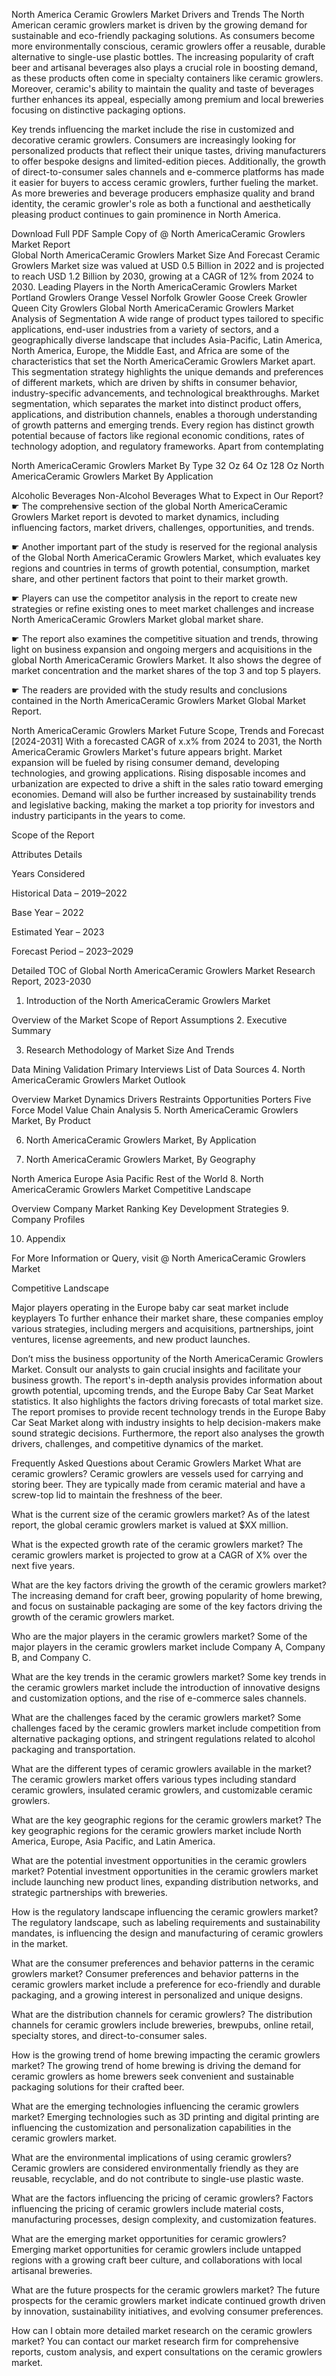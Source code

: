 North America Ceramic Growlers Market Drivers and Trends
The North American ceramic growlers market is driven by the growing demand for sustainable and eco-friendly packaging solutions. As consumers become more environmentally conscious, ceramic growlers offer a reusable, durable alternative to single-use plastic bottles. The increasing popularity of craft beer and artisanal beverages also plays a crucial role in boosting demand, as these products often come in specialty containers like ceramic growlers. Moreover, ceramic's ability to maintain the quality and taste of beverages further enhances its appeal, especially among premium and local breweries focusing on distinctive packaging options.

Key trends influencing the market include the rise in customized and decorative ceramic growlers. Consumers are increasingly looking for personalized products that reflect their unique tastes, driving manufacturers to offer bespoke designs and limited-edition pieces. Additionally, the growth of direct-to-consumer sales channels and e-commerce platforms has made it easier for buyers to access ceramic growlers, further fueling the market. As more breweries and beverage producers emphasize quality and brand identity, the ceramic growler's role as both a functional and aesthetically pleasing product continues to gain prominence in North America.

Download Full PDF Sample Copy of @ North AmericaCeramic Growlers Market Report  
Global North AmericaCeramic Growlers Market Size And Forecast
Ceramic Growlers Market size was valued at USD 0.5 Billion in 2022 and is projected to reach USD 1.2 Billion by 2030, growing at a CAGR of 12% from 2024 to 2030.
Leading Players in the North AmericaCeramic Growlers Market
Portland Growlers
Orange Vessel
Norfolk Growler
Goose Creek Growler
Queen City Growlers
Global North AmericaCeramic Growlers Market Analysis of Segmentation
A wide range of product types tailored to specific applications, end-user industries from a variety of sectors, and a geographically diverse landscape that includes Asia-Pacific, Latin America, North America, Europe, the Middle East, and Africa are some of the characteristics that set the North AmericaCeramic Growlers Market apart. This segmentation strategy highlights the unique demands and preferences of different markets, which are driven by shifts in consumer behavior, industry-specific advancements, and technological breakthroughs. Market segmentation, which separates the market into distinct product offers, applications, and distribution channels, enables a thorough understanding of growth patterns and emerging trends. Every region has distinct growth potential because of factors like regional economic conditions, rates of technology adoption, and regulatory frameworks. Apart from contemplating

North AmericaCeramic Growlers Market By Type
32 Oz
64 Oz
128 Oz
North AmericaCeramic Growlers Market By Application

Alcoholic Beverages
Non-Alcohol Beverages
What to Expect in Our Report?
☛ The comprehensive section of the global North AmericaCeramic Growlers Market report is devoted to market dynamics, including influencing factors, market drivers, challenges, opportunities, and trends.

☛ Another important part of the study is reserved for the regional analysis of the Global North AmericaCeramic Growlers Market, which evaluates key regions and countries in terms of growth potential, consumption, market share, and other pertinent factors that point to their market growth.

☛ Players can use the competitor analysis in the report to create new strategies or refine existing ones to meet market challenges and increase North AmericaCeramic Growlers Market global market share.

☛ The report also examines the competitive situation and trends, throwing light on business expansion and ongoing mergers and acquisitions in the global North AmericaCeramic Growlers Market. It also shows the degree of market concentration and the market shares of the top 3 and top 5 players.

☛ The readers are provided with the study results and conclusions contained in the North AmericaCeramic Growlers Market Global Market Report.

North AmericaCeramic Growlers Market Future Scope, Trends and Forecast [2024-2031]
With a forecasted CAGR of x.x% from 2024 to 2031, the North AmericaCeramic Growlers Market's future appears bright. Market expansion will be fueled by rising consumer demand, developing technologies, and growing applications. Rising disposable incomes and urbanization are expected to drive a shift in the sales ratio toward emerging economies. Demand will also be further increased by sustainability trends and legislative backing, making the market a top priority for investors and industry participants in the years to come.

Scope of the Report

Attributes Details

Years Considered

Historical Data – 2019–2022

Base Year – 2022

Estimated Year – 2023

Forecast Period – 2023–2029

Detailed TOC of Global North AmericaCeramic Growlers Market Research Report, 2023-2030
1. Introduction of the North AmericaCeramic Growlers Market

Overview of the Market
Scope of Report
Assumptions
2. Executive Summary

3. Research Methodology of Market Size And Trends

Data Mining
Validation
Primary Interviews
List of Data Sources
4. North AmericaCeramic Growlers Market Outlook

Overview
Market Dynamics
Drivers
Restraints
Opportunities
Porters Five Force Model
Value Chain Analysis
5. North AmericaCeramic Growlers Market, By Product

6. North AmericaCeramic Growlers Market, By Application

7. North AmericaCeramic Growlers Market, By Geography

North America
Europe
Asia Pacific
Rest of the World
8. North AmericaCeramic Growlers Market Competitive Landscape

Overview
Company Market Ranking
Key Development Strategies
9. Company Profiles

10. Appendix

For More Information or Query, visit @ North AmericaCeramic Growlers Market

Competitive Landscape

Major players operating in the Europe baby car seat market include keyplayers To further enhance their market share, these companies employ various strategies, including mergers and acquisitions, partnerships, joint ventures, license agreements, and new product launches.

Don’t miss the business opportunity of the North AmericaCeramic Growlers Market. Consult our analysts to gain crucial insights and facilitate your business growth.
The report's in-depth analysis provides information about growth potential, upcoming trends, and the Europe Baby Car Seat Market statistics. It also highlights the factors driving forecasts of total market size. The report promises to provide recent technology trends in the Europe Baby Car Seat Market along with industry insights to help decision-makers make sound strategic decisions. Furthermore, the report also analyses the growth drivers, challenges, and competitive dynamics of the market.

Frequently Asked Questions about Ceramic Growlers Market
What are ceramic growlers?
Ceramic growlers are vessels used for carrying and storing beer. They are typically made from ceramic material and have a screw-top lid to maintain the freshness of the beer.

What is the current size of the ceramic growlers market?
As of the latest report, the global ceramic growlers market is valued at $XX million.

What is the expected growth rate of the ceramic growlers market?
The ceramic growlers market is projected to grow at a CAGR of X% over the next five years.

What are the key factors driving the growth of the ceramic growlers market?
The increasing demand for craft beer, growing popularity of home brewing, and focus on sustainable packaging are some of the key factors driving the growth of the ceramic growlers market.

Who are the major players in the ceramic growlers market?
Some of the major players in the ceramic growlers market include Company A, Company B, and Company C.

What are the key trends in the ceramic growlers market?
Some key trends in the ceramic growlers market include the introduction of innovative designs and customization options, and the rise of e-commerce sales channels.

What are the challenges faced by the ceramic growlers market?
Some challenges faced by the ceramic growlers market include competition from alternative packaging options, and stringent regulations related to alcohol packaging and transportation.

What are the different types of ceramic growlers available in the market?
The ceramic growlers market offers various types including standard ceramic growlers, insulated ceramic growlers, and customizable ceramic growlers.

What are the key geographic regions for the ceramic growlers market?
The key geographic regions for the ceramic growlers market include North America, Europe, Asia Pacific, and Latin America.

What are the potential investment opportunities in the ceramic growlers market?
Potential investment opportunities in the ceramic growlers market include launching new product lines, expanding distribution networks, and strategic partnerships with breweries.

How is the regulatory landscape influencing the ceramic growlers market?
The regulatory landscape, such as labeling requirements and sustainability mandates, is influencing the design and manufacturing of ceramic growlers in the market.

What are the consumer preferences and behavior patterns in the ceramic growlers market?
Consumer preferences and behavior patterns in the ceramic growlers market include a preference for eco-friendly and durable packaging, and a growing interest in personalized and unique designs.

What are the distribution channels for ceramic growlers?
The distribution channels for ceramic growlers include breweries, brewpubs, online retail, specialty stores, and direct-to-consumer sales.

How is the growing trend of home brewing impacting the ceramic growlers market?
The growing trend of home brewing is driving the demand for ceramic growlers as home brewers seek convenient and sustainable packaging solutions for their crafted beer.

What are the emerging technologies influencing the ceramic growlers market?
Emerging technologies such as 3D printing and digital printing are influencing the customization and personalization capabilities in the ceramic growlers market.

What are the environmental implications of using ceramic growlers?
Ceramic growlers are considered environmentally friendly as they are reusable, recyclable, and do not contribute to single-use plastic waste.

What are the factors influencing the pricing of ceramic growlers?
Factors influencing the pricing of ceramic growlers include material costs, manufacturing processes, design complexity, and customization features.

What are the emerging market opportunities for ceramic growlers?
Emerging market opportunities for ceramic growlers include untapped regions with a growing craft beer culture, and collaborations with local artisanal breweries.

What are the future prospects for the ceramic growlers market?
The future prospects for the ceramic growlers market indicate continued growth driven by innovation, sustainability initiatives, and evolving consumer preferences.

How can I obtain more detailed market research on the ceramic growlers market?
You can contact our market research firm for comprehensive reports, custom analysis, and expert consultations on the ceramic growlers market.
